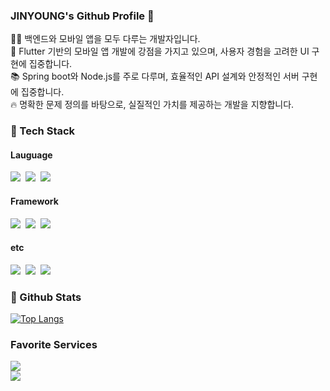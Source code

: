 ### JINYOUNG's Github Profile 👋
🧑‍💻 백엔드와 모바일 앱을 모두 다루는 개발자입니다.  
📱 Flutter 기반의 모바일 앱 개발에 강점을 가지고 있으며, 사용자 경험을 고려한 UI 구현에 집중합니다.  
📚 Spring boot와 Node.js를 주로 다루며, 효율적인 API 설계와 안정적인 서버 구현에 집중합니다.   
🔥 명확한 문제 정의를 바탕으로, 실질적인 가치를 제공하는 개발을 지향합니다.
</br>

### 🧱 Tech Stack
#### Lauguage
<img src="https://img.shields.io/badge/dart-0175C2.svg?style=for-the-badge&logo=dart&logoColor=white" />&nbsp;
<img src="https://img.shields.io/badge/Java-ED8B00?style=for-the-badge&logo=openjdk&logoColor=white" />&nbsp;
<img src="https://img.shields.io/badge/javascript-F7DF1E.svg?style=for-the-badge&logo=javascript&logoColor=20232a" />&nbsp;
#### Framework
<img src="https://img.shields.io/badge/flutter-02569B?style=for-the-badge&logo=flutter&logoColor=white" />&nbsp;
<img src="https://img.shields.io/badge/springboot-6DB33F?style=for-the-badge&logo=springboot&logoColor=white" />&nbsp;
<img src="https://img.shields.io/badge/Node.js-43853D?style=for-the-badge&logo=node.js&logoColor=white" />&nbsp;
#### etc
<img src="https://img.shields.io/badge/MySQL-00000F?style=for-the-badge&logo=mysql&logoColor=white" />&nbsp;
<img src="https://img.shields.io/badge/mariadb-003545?style=for-the-badge&logo=mariadb&logoColor=white" />&nbsp;
<img src="https://img.shields.io/badge/docker-2496ED?style=for-the-badge&logo=docker&logoColor=white" />&nbsp;
</br>
### 🤔 Github Stats
  [![Top Langs](https://github-readme-stats.vercel.app/api/top-langs/?username=jyoung2419)](https://github.com/anuraghazra/github-readme-stats)
</br>
### Favorite Services
<a href="https://homuri.tistory.com">
<img src="https://img.shields.io/badge/tistory-000000?style=for-the-badge&logo=tistory&logoColor=white" />
</a></br>
<a href="https://luxuriant-kip-808.notion.site/1864a959133b8021b9caf9d502dbc167">
<img src="https://img.shields.io/badge/notion-000000?style=for-the-badge&logo=notion&logoColor=white" />
</a>

<!--
**jyoung2419/jyoung2419** is a ✨ _special_ ✨ repository because its `README.md` (this file) appears on your GitHub profile.

Here are some ideas to get you started:

- 🔭 I’m currently working on ...
- 🌱 I’m currently learning ...
- 👯 I’m looking to collaborate on ...
- 🤔 I’m looking for help with ...
- 💬 Ask me about ...
- 📫 How to reach me: ...
- 😄 Pronouns: ...
- ⚡ Fun fact: ...
-->
